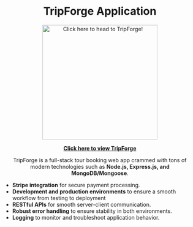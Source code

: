 <h1 align="center">TripForge Application</h1>

<p align="center">
  <a href="https://tripforge-4675afd77174.herokuapp.com/" target="_blank">
    <img src="https://willsmith.dev/assets/video/tripforge.gif" width="300" alt="Click here to head to TripForge!">
  </a>
</p>

<p align="center">
  <a href="https://tripforge-4675afd77174.herokuapp.com/" target="_blank"><strong>Click here to view TripForge</strong></a>
</p>

<p align="center">
  TripForge is a full-stack tour booking web app crammed with tons of modern technologies such as <strong>Node.js, Express.js, and MongoDB/Mongoose</strong>. 
</p>

<ul>
<li><strong>Stripe integration</strong> for secure payment processing.</li>
<li><strong>Development and production environments</strong> to ensure a smooth workflow from testing to deployment</li>
<li><strong>RESTful APIs</strong> for smooth server-client communication.</li>
<li><strong>Robust error handling</strong> to ensure stability in both environments.</li>
<li><strong>Logging</strong> to monitor and troubleshoot application behavior.</li>
</ul>
